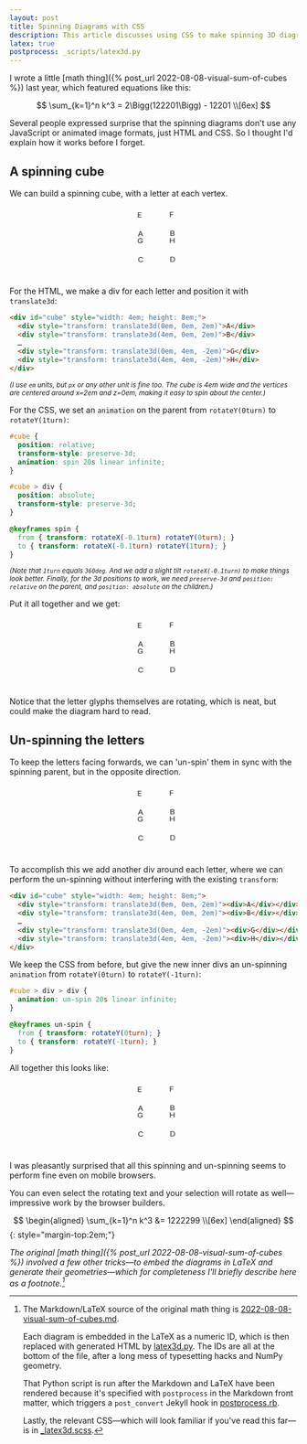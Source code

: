 ```yaml
---
layout: post
title: Spinning Diagrams with CSS
description: This article discusses using CSS to make spinning 3D diagrams.
latex: true
postprocess: _scripts/latex3d.py
---
```


I wrote a little [math thing]({% post_url 2022-08-08-visual-sum-of-cubes %}) last year, which featured equations like this:

$$
\sum_{k=1}^n k^3 = 2\Bigg(122201\Bigg) - 12201 \\[6ex]
$$

Several people expressed surprise that the spinning diagrams don't use any JavaScript or animated image formats, just HTML and CSS. So I thought I'd explain how it works before I forget.

## A spinning cube

We can build a spinning cube, with a letter at each vertex.

<style>
.cube1 {
  position: relative;
  transform-style: preserve-3d;
  animation: spin 20s linear infinite;

  margin: 2em auto 0em;
}

.cube1 > div {
  position: absolute;
}

@keyframes spin {
  from { transform: rotateX(-0.1turn) rotateY(0turn); }
  to { transform: rotateX(-0.1turn) rotateY(1turn); }
}
</style>
<div class="cube1" style="width: 4em; height: 8em;">
  <div style="transform: translate3d(0em, 0em, 2em)">A</div>
  <div style="transform: translate3d(4em, 0em, 2em)">B</div>
  <div style="transform: translate3d(0em, 4em, 2em)">C</div>
  <div style="transform: translate3d(4em, 4em, 2em)">D</div>
  <div style="transform: translate3d(0em, 0em, -2em)">E</div>
  <div style="transform: translate3d(4em, 0em, -2em)">F</div>
  <div style="transform: translate3d(0em, 4em, -2em)">G</div>
  <div style="transform: translate3d(4em, 4em, -2em)">H</div>
</div>

For the HTML, we make a div for each letter and position it with `translate3d`:

```html
<div id="cube" style="width: 4em; height: 8em;">
  <div style="transform: translate3d(0em, 0em, 2em)">A</div>
  <div style="transform: translate3d(4em, 0em, 2em)">B</div>
  …
  <div style="transform: translate3d(0em, 4em, -2em)">G</div>
  <div style="transform: translate3d(4em, 4em, -2em)">H</div>
</div>
```
<small>*(I use `em` units, but `px` or any other unit is fine too. The cube is 4em wide and the vertices are centered around x=2em and z=0em, making it easy to spin about the center.)*</small>

For the CSS, we set an `animation` on the parent from `rotateY(0turn)` to `rotateY(1turn)`:

```css
#cube {
  position: relative;
  transform-style: preserve-3d;
  animation: spin 20s linear infinite;
}

#cube > div {
  position: absolute;
  transform-style: preserve-3d;
}

@keyframes spin {
  from { transform: rotateX(-0.1turn) rotateY(0turn); }
  to { transform: rotateX(-0.1turn) rotateY(1turn); }
}
```
<small>*(Note that `1turn` equals `360deg`. And we add a slight tilt `rotateX(-0.1turn)` to make things look better. Finally, for the 3d positions to work, we need `preserve-3d` and `position: relative` on the parent, and `position: absolute` on the children.)*</small>

Put it all together and we get:

<div class="cube1" style="width: 4em; height: 8em;">
  <div style="transform: translate3d(0em, 0em, 2em)">A</div>
  <div style="transform: translate3d(4em, 0em, 2em)">B</div>
  <div style="transform: translate3d(0em, 4em, 2em)">C</div>
  <div style="transform: translate3d(4em, 4em, 2em)">D</div>
  <div style="transform: translate3d(0em, 0em, -2em)">E</div>
  <div style="transform: translate3d(4em, 0em, -2em)">F</div>
  <div style="transform: translate3d(0em, 4em, -2em)">G</div>
  <div style="transform: translate3d(4em, 4em, -2em)">H</div>
</div>

Notice that the letter glyphs themselves are rotating, which is neat, but could make the diagram hard to read.

## Un-spinning the letters

To keep the letters facing forwards, we can 'un-spin' them in sync with the spinning parent, but in the opposite direction.

<style>
.cube2 {
  position: relative;
  transform-style: preserve-3d;
  animation: spin 20s linear infinite;

  margin: 2em auto 0em;
}

.cube2 > div {
  position: absolute;
  transform-style: preserve-3d;
}

.cube2 > div > div {
  animation: un-spin 20s linear infinite;
}

@keyframes un-spin {
  from { transform: rotateY(0turn); }
  to { transform: rotateY(-1turn); }
}
</style>
<div class="cube2" style="width: 4em; height: 8em;">
  <div style="transform: translate3d(0em, 0em, 2em)"><div>A</div></div>
  <div style="transform: translate3d(4em, 0em, 2em)"><div>B</div></div>
  <div style="transform: translate3d(0em, 4em, 2em)"><div>C</div></div>
  <div style="transform: translate3d(4em, 4em, 2em)"><div>D</div></div>
  <div style="transform: translate3d(0em, 0em, -2em)"><div>E</div></div>
  <div style="transform: translate3d(4em, 0em, -2em)"><div>F</div></div>
  <div style="transform: translate3d(0em, 4em, -2em)"><div>G</div></div>
  <div style="transform: translate3d(4em, 4em, -2em)"><div>H</div></div>
</div>

To accomplish this we add another div around each letter, where we can perform the un-spinning without interfering with the existing `transform`:

```html
<div id="cube" style="width: 4em; height: 8em;">
  <div style="transform: translate3d(0em, 0em, 2em)"><div>A</div></div>
  <div style="transform: translate3d(4em, 0em, 2em)"><div>B</div></div>
  …
  <div style="transform: translate3d(0em, 4em, -2em)"><div>G</div></div>
  <div style="transform: translate3d(4em, 4em, -2em)"><div>H</div></div>
</div>
```

We keep the CSS from before, but give the new inner divs an un-spinning `animation` from `rotateY(0turn)` to `rotateY(-1turn)`:

```css
#cube > div > div {
  animation: un-spin 20s linear infinite;
}

@keyframes un-spin {
  from { transform: rotateY(0turn); }
  to { transform: rotateY(-1turn); }
}
```

All together this looks like:

<div class="cube2" style="width: 4em; height: 8em;">
  <div style="transform: translate3d(0em, 0em, 2em)"><div>A</div></div>
  <div style="transform: translate3d(4em, 0em, 2em)"><div>B</div></div>
  <div style="transform: translate3d(0em, 4em, 2em)"><div>C</div></div>
  <div style="transform: translate3d(4em, 4em, 2em)"><div>D</div></div>
  <div style="transform: translate3d(0em, 0em, -2em)"><div>E</div></div>
  <div style="transform: translate3d(4em, 0em, -2em)"><div>F</div></div>
  <div style="transform: translate3d(0em, 4em, -2em)"><div>G</div></div>
  <div style="transform: translate3d(4em, 4em, -2em)"><div>H</div></div>
</div>

I was pleasantly surprised that all this spinning and un-spinning seems to perform fine even on mobile browsers.

You can even select the rotating text and your selection will rotate as well—impressive work by the browser builders.

$$
\begin{aligned}
\sum_{k=1}^n k^3
&= 1222299 \\[6ex]
\end{aligned}
$$
{: style="margin-top:2em;"}

*The original [math thing]({% post_url 2022-08-08-visual-sum-of-cubes %}) involved a few other tricks—to embed the diagrams in LaTeX and generate their geometries—which for completeness I'll briefly describe here as a footnote.[^et-cetera]*

[^et-cetera]:
    The Markdown/LaTeX source of the original math thing is [2022-08-08-visual-sum-of-cubes.md](https://github.com/hrldcpr/poole/blob/master/_posts/2022-08-08-visual-sum-of-cubes.md?plain=1).

    Each diagram is embedded in the LaTeX as a numeric ID, which is then replaced with generated HTML by [latex3d.py](https://github.com/hrldcpr/poole/blob/master/_scripts/latex3d.py). The IDs are all at the bottom of the file, after a long mess of typesetting hacks and NumPy geometry.

    That Python script is run after the Markdown and LaTeX have been rendered because it's specified with `postprocess` in the Markdown front matter, which triggers a `post_convert` Jekyll hook in [postprocess.rb](https://github.com/hrldcpr/poole/blob/master/_plugins/postprocess.rb).

    Lastly, the relevant CSS—which will look familiar if you've read this far—is in [_latex3d.scss](https://github.com/hrldcpr/poole/blob/master/_sass/_latex3d.scss).
